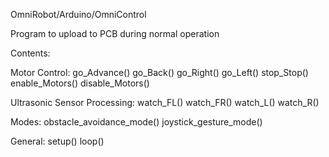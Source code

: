 OmniRobot/Arduino/OmniControl

Program to upload to PCB during normal operation

Contents:

Motor Control:
go_Advance()
go_Back()
go_Right()
go_Left()
stop_Stop()
enable_Motors()
disable_Motors()

Ultrasonic Sensor Processing:
watch_FL()
watch_FR()
watch_L()
watch_R()

Modes:
obstacle_avoidance_mode()
joystick_gesture_mode()

General:
setup()
loop()
